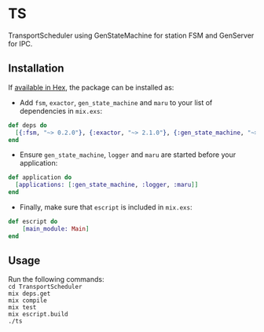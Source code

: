 # TS

TransportScheduler using GenStateMachine for station FSM and GenServer for IPC.

## Installation

If [available in Hex](https://hex.pm/docs/publish), the package can be installed as:

* Add `fsm`, `exactor`, `gen_state_machine` and `maru` to your list of dependencies in `mix.exs`:

```elixir
def deps do
  [{:fsm, "~> 0.2.0"}, {:exactor, "~> 2.1.0"}, {:gen_state_machine, "~> 1.0"}, {:maru, "~> 0.2.8"}]
end
```

* Ensure `gen_state_machine`, `logger` and `maru` are started before your application:

```elixir
def application do
  [applications: [:gen_state_machine, :logger, :maru]]
end
```

* Finally, make sure that `escript` is included in `mix.exs`:

```elixir
def escript do
    [main_module: Main]
end
```

## Usage

Run the following commands:  
`cd TransportScheduler`  
`mix deps.get`  
`mix compile`  
`mix test`  
`mix escript.build`  
`./ts`  
